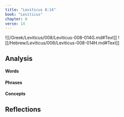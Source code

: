 ```yaml
---
title: "Leviticus 8:14"
book: "Leviticus"
chapter: 8
verse: 14
---
```

![[/Greek/Leviticus/008/Leviticus-008-014G.md#Text]]
![[/Hebrew/Leviticus/008/Leviticus-008-014H.md#Text]]

## Analysis

#### Words

#### Phrases

#### Concepts

## Reflections
